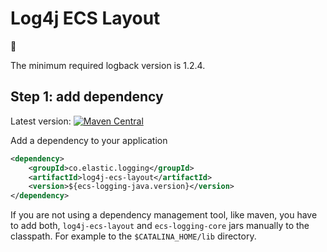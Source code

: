 # Log4j ECS Layout
🚧

The minimum required logback version is 1.2.4.

## Step 1: add dependency
Latest version: [![Maven Central](https://img.shields.io/maven-central/v/co.elastic.logging/log4j-ecs-layout.svg)](https://search.maven.org/search?q=g:co.elastic.logging%20AND%20a:log4j-ecs-layout)

Add a dependency to your application
```xml
<dependency>
    <groupId>co.elastic.logging</groupId>
    <artifactId>log4j-ecs-layout</artifactId>
    <version>${ecs-logging-java.version}</version>
</dependency>
```

If you are not using a dependency management tool, like maven, you have to add both,
`log4j-ecs-layout` and `ecs-logging-core` jars manually to the classpath.
For example to the `$CATALINA_HOME/lib` directory.
